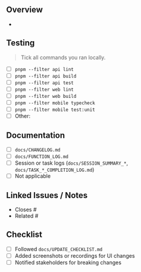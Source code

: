 ## Overview

-

## Testing

> Tick all commands you ran locally.

- [ ] `pnpm --filter api lint`
- [ ] `pnpm --filter api build`
- [ ] `pnpm --filter api test`
- [ ] `pnpm --filter web lint`
- [ ] `pnpm --filter web build`
- [ ] `pnpm --filter mobile typecheck`
- [ ] `pnpm --filter mobile test:unit`
- [ ] Other:

## Documentation

- [ ] `docs/CHANGELOG.md`
- [ ] `docs/FUNCTION_LOG.md`
- [ ] Session or task logs (`docs/SESSION_SUMMARY_*`, `docs/TASK_*_COMPLETION_LOG.md`)
- [ ] Not applicable

## Linked Issues / Notes

- Closes #
- Related #

## Checklist

- [ ] Followed `docs/UPDATE_CHECKLIST.md`
- [ ] Added screenshots or recordings for UI changes
- [ ] Notified stakeholders for breaking changes
